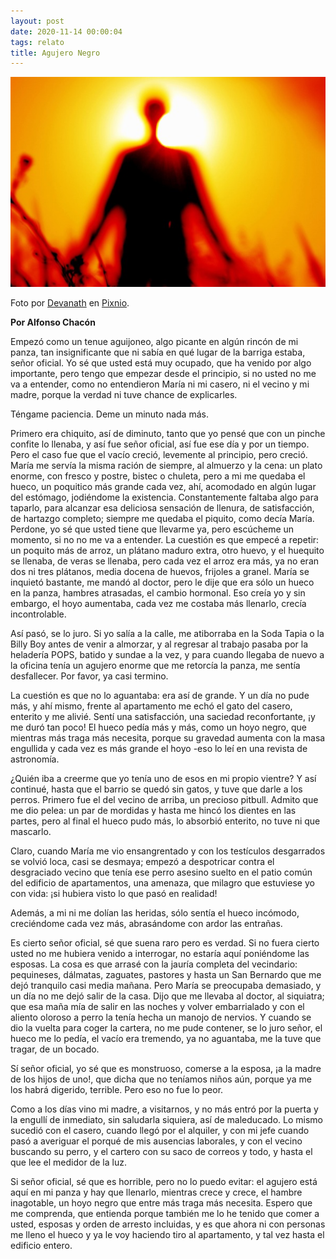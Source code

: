 ```yaml
---
layout: post
date: 2020-11-14 00:00:04
tags: relato
title: Agujero Negro
---
```

![Agujero Negro](/images/post/agujero-negro.jpg)

Foto por <a href="https://pixnio.com/es/diverso/hombre-sol-abstracto-arte-sombra-silueta" target="_blank">Devanath</a> en <a href="https://pixnio.com/es/" target="_blank">Pixnio</a>.

**Por Alfonso Chacón**

Empezó como un tenue aguijoneo, algo picante en algún rincón de mi panza, tan insignificante que ni sabía en qué lugar de la barriga estaba, señor oficial. Yo sé que usted está muy ocupado, que ha venido por algo importante, pero tengo que empezar desde el principio, si no usted no me va a entender, como no entendieron María ni mi casero, ni el vecino y mi madre, porque la verdad ni tuve chance de explicarles.

Téngame paciencia. Deme un minuto nada más.

Primero era chiquito, así de diminuto, tanto que yo pensé que con un pinche confite lo llenaba, y así fue señor oficial, así fue ese día y por un tiempo. Pero el caso fue que el vacío creció, levemente al principio, pero creció. María me servía la misma ración de siempre, al almuerzo y la cena: un plato enorme, con fresco y postre, bistec o chuleta, pero a mi me quedaba el hueco, un poquitico más grande cada vez, ahí, acomodado en algún lugar del estómago, jodiéndome la existencia. Constantemente faltaba algo para taparlo, para alcanzar esa deliciosa sensación de llenura, de satisfacción, de hartazgo completo; siempre me quedaba el piquito, como decía María. Perdone, yo sé que usted tiene que llevarme ya, pero escúcheme un momento, si no no me va a entender. La cuestión es que empecé a repetir: un poquito más de arroz, un plátano maduro extra, otro huevo, y el huequito se llenaba, de veras se llenaba, pero cada vez el arroz era más, ya no eran dos ni tres plátanos, media docena de huevos, frijoles a granel. María se inquietó bastante, me mandó al doctor, pero le dije que era sólo un hueco en la panza, hambres atrasadas, el cambio hormonal. Eso creía yo y sin embargo, el hoyo aumentaba, cada vez me costaba más llenarlo, crecía incontrolable.

Así pasó, se lo juro. Si yo salía a la calle, me atiborraba en la Soda Tapia o la Billy Boy antes de venir a almorzar, y al regresar al trabajo pasaba por la heladería POPS, batido y sundae a la vez, y para cuando llegaba de nuevo a la oficina tenía un agujero enorme que me retorcía la panza, me sentía desfallecer. Por favor, ya casi termino.

La cuestión es que no lo aguantaba: era así de grande. Y un día no pude más, y ahí mismo, frente al apartamento me echó el gato del casero, enterito y me alivié. Sentí una satisfacción, una saciedad reconfortante, ¡y me duró tan poco! El hueco pedía más y más, como un hoyo negro, que mientras más traga más necesita, porque su gravedad aumenta con la masa engullida y cada vez es más grande el hoyo -eso lo leí en una revista de astronomía.

¿Quién iba a creerme que yo tenía uno de esos en mi propio vientre? Y así continué, hasta que el barrio se quedó sin gatos, y tuve que darle a los perros. Primero fue el del vecino de arriba, un precioso pitbull. Admito que me dio pelea: un par de mordidas y hasta me hincó los dientes en las partes, pero al final el hueco pudo más, lo absorbió enterito, no tuve ni que mascarlo.

Claro, cuando María me vio ensangrentado y con los testículos desgarrados se volvió loca, casi se desmaya; empezó a despotricar contra el desgraciado vecino que tenía ese perro asesino suelto en el patio común del edificio de apartamentos, una amenaza, que milagro que estuviese yo con vida: ¡si hubiera visto lo que pasó en realidad!

Además, a mi ni me dolían las heridas, sólo sentía el hueco  incómodo, creciéndome cada vez más, abrasándome con ardor las entrañas.

Es cierto señor oficial, sé que suena raro pero es verdad. Si no fuera cierto usted no me hubiera venido a interrogar, no estaría aquí poniéndome las esposas. La cosa es que arrasé con la jauría completa del vecindario: pequineses, dálmatas, zaguates, pastores y hasta un San Bernardo que me dejó tranquilo casi media mañana. Pero María se preocupaba demasiado, y un día no me dejó salir de la casa. Dijo que me llevaba al doctor, al siquiatra; que esa maña mía de salir en las noches y volver embarrialado y con el aliento oloroso a perro la tenía hecha un manojo de nervios. Y cuando se dio la vuelta para coger la cartera, no me pude contener, se lo juro señor, el hueco me lo pedía, el vacío era tremendo, ya no aguantaba, me la tuve que tragar, de un bocado.

 Sí señor oficial, yo sé que es monstruoso, comerse a la esposa, ¡a la madre de los hijos de uno!, que dicha que no teníamos niños aún, porque ya me los habrá digerido, terrible. Pero eso no fue lo peor.
 
 Como a los días vino mi madre, a visitarnos, y no más entró por la puerta y la engullí de inmediato, sin saludarla siquiera, así de maleducado. Lo mismo sucedió con el casero, cuando llegó por el alquiler, y con mi jefe cuando pasó a averiguar el porqué de mis ausencias laborales, y con el vecino buscando su perro, y el cartero con su saco de correos y todo, y hasta el que lee el medidor de la luz.
 
 Si señor oficial, sé que es horrible, pero no lo puedo evitar: el agujero está aquí en mi panza y hay que llenarlo, mientras crece y crece, el hambre inagotable, un hoyo negro que entre más traga más necesita. Espero que me comprenda, que entienda porque también me lo he tenido que comer a usted, esposas y orden de arresto incluidas, y es que ahora ni con personas me lleno el hueco y ya le voy haciendo tiro al apartamento, y tal vez hasta el edificio entero.